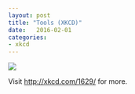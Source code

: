 ```yaml
---
layout: post
title: "Tools (XKCD)"
date:   2016-02-01
categories:
- xkcd
---
```


![](http://imgs.xkcd.com/comics/tools.png)

Visit http://xkcd.com/1629/ for more.

